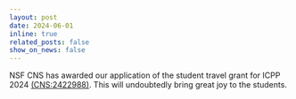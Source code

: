 ```yaml
---
layout: post
date: 2024-06-01
inline: true
related_posts: false
show_on_news: false
---
```


NSF CNS has awarded our application of the student travel grant for ICPP 2024 [(CNS:2422988)](https://www.nsf.gov/awardsearch/showAward?AWD_ID=2422988&HistoricalAwards=false). This will undoubtedly bring great joy to the students.
